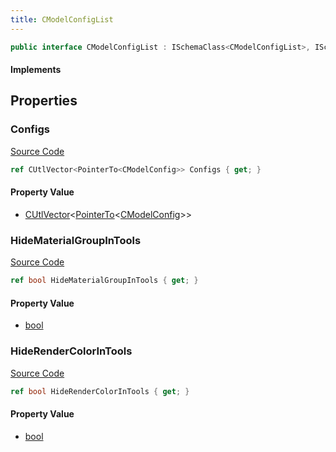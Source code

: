 ```yaml
---
title: CModelConfigList
---
```


```csharp
public interface CModelConfigList : ISchemaClass<CModelConfigList>, ISchemaField, ISchemaClass, INativeHandle
```

#### Implements

## Properties

### Configs

[Source Code](https://github.com/swiftly-solution/swiftlys2/blob/main/managed/src/SwiftlyS2.Generated/Schemas/Interfaces/CModelConfigList.cs#L21)

```csharp
ref CUtlVector<PointerTo<CModelConfig>> Configs { get; }
```

#### Property Value

- [CUtlVector](/docs/api/-1)<[PointerTo](/docs/api/shared/natives/pointerto-1)<[CModelConfig](/docs/api/shared/schemadefinitions/cmodelconfig)>>

### HideMaterialGroupInTools

[Source Code](https://github.com/swiftly-solution/swiftlys2/blob/main/managed/src/SwiftlyS2.Generated/Schemas/Interfaces/CModelConfigList.cs#L17)

```csharp
ref bool HideMaterialGroupInTools { get; }
```

#### Property Value

- [bool](https://learn.microsoft.com/dotnet/api/system.boolean)

### HideRenderColorInTools

[Source Code](https://github.com/swiftly-solution/swiftlys2/blob/main/managed/src/SwiftlyS2.Generated/Schemas/Interfaces/CModelConfigList.cs#L19)

```csharp
ref bool HideRenderColorInTools { get; }
```

#### Property Value

- [bool](https://learn.microsoft.com/dotnet/api/system.boolean)

